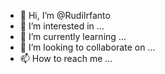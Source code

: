 - 👋 Hi, I’m @RudiIrfanto
- 👀 I’m interested in ...
- 🌱 I’m currently learning ...
- 💞️ I’m looking to collaborate on ...
- 📫 How to reach me ...

<!---
RudiIrfanto/RudiIrfanto is a ✨ special ✨ repository because its `README.md` (this file) appears on your GitHub profile.
You can click the Preview link to take a look at your changes.
--->
